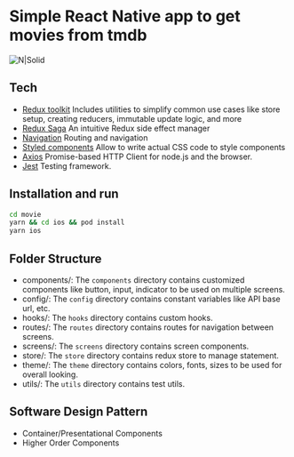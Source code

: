 # Simple React Native app to get movies from tmdb

![N|Solid](https://miro.medium.com/max/1024/1*DgaDlJD8Hoq1lj5vUV4KiA.png)

## Tech

- [Redux toolkit] Includes utilities to simplify common use cases like store setup, creating reducers, immutable update logic, and more
- [Redux Saga] An intuitive Redux side effect manager
- [Navigation] Routing and navigation
- [Styled components] Allow to write actual CSS code to style components
- [Axios] Promise-based HTTP Client for node.js and the browser.
- [Jest] Testing framework.

## Installation and run

```sh
cd movie
yarn && cd ios && pod install
yarn ios
```

## Folder Structure

- components/: The `components` directory contains customized components like button, input, indicator to be used on multiple screens.
- config/: The `config` directory contains constant variables like API base url, etc.
- hooks/: The `hooks` directory contains custom hooks.
- routes/: The `routes` directory contains routes for navigation between screens.
- screens/: The `screens` directory contains screen components.
- store/: The `store` directory contains redux store to manage statement.
- theme/: The `theme` directory contains colors, fonts, sizes to be used for overall looking.
- utils/: The `utils` directory contains test utils.

[redux toolkit]: https://redux-toolkit.js.org/
[redux saga]: https://redux-saga.js.org/
[navigation]: https://reactnavigation.org/
[styled components]: https://styled-components.com/
[axios]: https://axios-http.com/docs/intro
[jest]: https://jestjs.io/


## Software Design Pattern

- Container/Presentational Components
- Higher Order Components